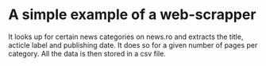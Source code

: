 # A simple example of a web-scrapper 
It looks up for certain news categories on news.ro and extracts the title, acticle label and publishing date. 
It does so for a given number of pages per category. 
All the data is then stored in a csv file.
